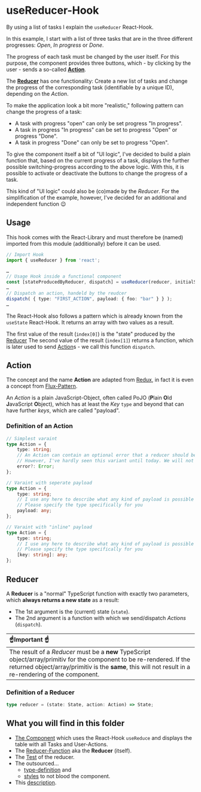 # useReducer-Hook

By using a list of tasks I explain the `useReducer` React-Hook.

In this example, I start with a list of three tasks that are in the three different progresses:
_Open_, _In progress_ or _Done_.

The progress of each task must be changed by the user itself.
For this purpose, the component provides three buttons, which - by clicking by the user - sends a
so-called [**Action**](#action).

The [**Reducer**](#reducer) has one functionality: Create a new list of tasks and change the progress of the
corresponding task (identifiable by a unique ID), depending on the _Action_.

To make the application look a bit more "realistic," following pattern can change the progress of a task:

- A task with progress "open" can only be set progress "In progress".
- A task in progress "In progress" can be set to progress "Open" or progress "Done".
- A task in progress "Done" can only be set to progress "Open".

To give the component itself a bit of "UI logic", I've decided to build a plain function that, based on
the current progress of a task, displays the further possible switching-progress according to the above
logic. With this, it is possible to activate or deactivate the buttons to change the progress of a task.

This kind of "UI logic" could also be (co)made by the _Reducer_. For the simplification of the example,
however, I've decided for an additional and independent function 😉

## Usage

This hook comes with the React-Library and must therefore be (named) imported from this module (additionally) before it
can be used.

```typescript
// Import Hook
import { useReducer } from 'react';

…
// Usage Hook inside a functional component
const [stateProducedByReducer, dispatch] = useReducer(reducer, initialState);
…
// Dispatch an action, handeld by the reudcer
dispatch( { type: "FIRST_ACTION", payload: { foo: "bar" } } );
…
```

The React-Hook also follows a pattern which is already known from the `useState` React-Hook. It returns an array with
two values as a result.

The first value of the result (`index[0]`) is the "state" produced by the [Reducer](#reducer) The second value of the
result (`index[1]`) returns a function, which is later used to send [Action](#action)s - we call this function `dispatch`.

## Action

The concept and the name **Action** are adapted from [Redux](https://redux.js.org), in fact it is even a concept
from [Flux-Pattern](https://facebookarchive.github.io/flux).

An _Action_ is a plain JavaScript-Object, often called PoJO (**P**lain **O**ld **J**avaScript **O**bject), which
has at least the _Key_ `type` and beyond that can have further _keys_, which are called "payload".

### Definition of an Action

```typescript
// Simplest varaint
type Action = {
	type: string;
	// An Action can contain an optional error that a reducer should be able to handle.
	// However, I've hardly seen this variant until today. We will not use it here.
	error?: Error;
};

// Varaint with seperate payload
type Action = {
	type: string;
	// I use any here to describe what any kind of payload is possible and depends on your needs.
	// Please specify the type specifically for you
	payload: any;
};

// Varaint with "inline" payload
type Action = {
	type: string;
	// I use any here to describe what any kind of payload is possible and depends on your needs.
	// Please specify the type specifically for you
	[key: string]: any;
};
```

## Reducer

A **Reducer** is a "normal" TypeScript function with exactly two parameters, which **always returns a new state** as a result:

- The 1st argument is the (current) state (`state`).
- The 2nd argument is a function with which we send/dispatch _Actions_ (`dispatch`).

| ☝️Important ☝️                                                                                                                                                                                                                    |
| :-------------------------------------------------------------------------------------------------------------------------------------------------------------------------------------------------------------------------------- |
| The result of a _Reducer_ must be a **new** TypeScript object/array/primitiv for the component to be re-rendered. If the returned object/array/primitiv is the **same**, this will not result in a re-rendering of the component. |

### Definition of a Reducer

```typescript
type reducer = (state: State, action: Action) => State;
```

## What you will find in this folder

- [The Component](UseReducerComponent.tsx) which uses the React-Hook `useReduce` and displays the table with all Tasks and User-Actions.
- The [Reducer-Function](reducer.ts) aka the **Reducer** (itself).
- The [Test](reducer.test.ts) of the reducer.
- The outsourced…
  - [type-definition](interfaces.ts) and
  - [styles](useReducerStyle.css) to not blood the component.
- This [description](UseReducer.md).

